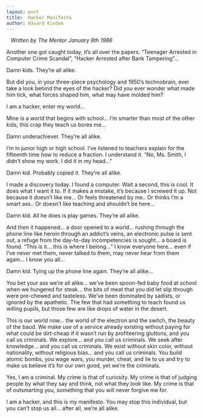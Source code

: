 ```yaml
---
layout: post
title:  Hacker Manifesto
author: Håvard Kindem
---
```

&nbsp;&nbsp;&nbsp;<cite>Written by The Mentor January 8th 1986</cite>

Another one got caught today, it’s all over the papers. “Teenager Arrested in Computer Crime Scandal”, “Hacker Arrested after Bank Tampering”…

Damn kids. They’re all alike.

But did you, in your three-piece psychology and 1950’s technobrain, ever take a look behind the eyes of the hacker? Did you ever wonder what made him tick, what forces shaped him, what may have molded him?

I am a hacker, enter my world…

Mine is a world that begins with school… I’m smarter than most of the other kids, this crap they teach us bores me…

Damn underachiever. They’re all alike.

I’m in junior high or high school. I’ve listened to teachers explain for the fifteenth time how to reduce a fraction. I understand it. “No, Ms. Smith, I didn’t show my work. I did it in my head…”
<!--more-->

Damn kid. Probably copied it. They’re all alike.

I made a discovery today. I found a computer. Wait a second, this is cool. It does what I want it to. If it makes a mistake, it’s because I screwed it up. Not because it doesn’t like me… Or feels threatened by me.. Or thinks I’m a smart ass.. Or doesn’t like teaching and shouldn’t be here…

Damn kid. All he does is play games. They’re all alike.

And then it happened… a door opened to a world… rushing through the phone line like heroin through an addict’s veins, an electronic pulse is sent out, a refuge from the day-to-day incompetencies is sought… a board is found. “This is it… this is where I belong…” I know everyone here… even if I’ve never met them, never talked to them, may never hear from them again… I know you all…

Damn kid. Tying up the phone line again. They’re all alike…

You bet your ass we’re all alike… we’ve been spoon-fed baby food at school when we hungered for steak… the bits of meat that you did let slip through were pre-chewed and tasteless. We’ve been dominated by sadists, or ignored by the apathetic. The few that had something to teach found us willing pupils, but those few are like drops of water in the desert.

This is our world now… the world of the electron and the switch, the beauty of the baud. We make use of a service already existing without paying for what could be dirt-cheap if it wasn’t run by profiteering gluttons, and you call us criminals. We explore… and you call us criminals. We seek after knowledge… and you call us criminals. We exist without skin color, without nationality, without religious bias… and you call us criminals. You build atomic bombs, you wage wars, you murder, cheat, and lie to us and try to make us believe it’s for our own good, yet we’re the criminals.

Yes, I am a criminal. My crime is that of curiosity. My crime is that of judging people by what they say and think, not what they look like. My crime is that of outsmarting you, something that you will never forgive me for.

I am a hacker, and this is my manifesto. You may stop this individual, but you can’t stop us all… after all, we’re all alike.